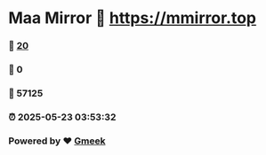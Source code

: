 # Maa Mirror :link: https://mmirror.top 
### :page_facing_up: [20](https://mmirror.top/tag.html) 
### :speech_balloon: 0 
### :hibiscus: 57125 
### :alarm_clock: 2025-05-23 03:53:32 
### Powered by :heart: [Gmeek](https://github.com/Meekdai/Gmeek)
